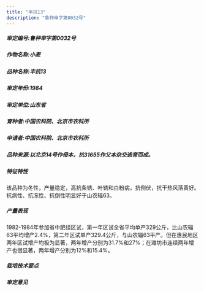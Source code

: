 ```yaml
---
title: "丰抗13"
description: "鲁种审字第0032号"
---
```

##### 审定编号:鲁种审字第0032号

##### 作物名称:小麦

##### 品种名称:丰抗13

##### 审定年份:1984

##### 审定单位:山东省

##### 育种者:中国农科院、北京市农科所

##### 申请者:中国农科院、北京市农科所

##### 品种来源:以北京14号作母本，抗31655作父本杂交选育而成。

##### 特征特性
该品种为冬性，产量稳定，高抗条锈、叶锈和白粉病，抗倒伏，抗干热风落黄好。抗病性、抗冻性、抗倒性明显好于山农辐63。

##### 产量表现
1982-1984年参加省中肥组区试，第一年区试全省平均单产329公斤，比山农辐63平均增产2.4%，第二年区试单产329.4公斤，与山农辐63平产。但在惠民地区两年区试增产均极为显著，两年增产分别为31.7%和27%；在潍坊市连续两年增产也很显著，两年增产分别为12%和15.4%。

##### 栽培技术要点


##### 审定意见


